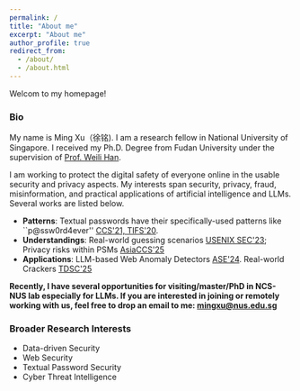```yaml
---
permalink: /
title: "About me"
excerpt: "About me"
author_profile: true
redirect_from: 
  - /about/
  - /about.html
---
```


Welcom to my homepage!

### Bio
My name is Ming Xu（徐铭). I am a research fellow in National University of Singapore. I received my Ph.D. Degree from Fudan University under the supervision of [Prof. Weili Han](https://dsg.fudan.edu.cn/#/hwl). 

I am working to protect the digital safety of everyone online in the usable security and privacy aspects. My interests span security, privacy, fraud, misinformation, and practical applications of artificial intelligence and LLMs. Several works are listed below.  

  - **Patterns**: Textual passwords have their specifically-used patterns like ``p@ssw0rd4ever'' [CCS'21, TIFS'20](https://dl.acm.org/doi/10.1145/3460120.3484743).
  - **Understandings**: Real-world guessing scenarios [USENIX SEC'23](https://www.usenix.org/conference/usenixsecurity23/presentation/xu-ming); Privacy risks within PSMs [AsiaCCS'25](https://arxiv.org/abs/2505.08292)  
  - **Applications**: LLM-based Web Anomaly Detectors [ASE'24](https://jasonbourne1998.github.io/data/ASE24.pdf). Real-world Crackers [TDSC'25](https://scholar.google.com/citations?view_op=view_citation&hl=en&user=7zMod48AAAAJ&citation_for_view=7zMod48AAAAJ:zYLM7Y9cAGgC)


**Recently, I have several opportunities for visiting/master/PhD in NCS-NUS lab especially for LLMs. If you are interested in joining or remotely working with us, feel free to drop an email to me: mingxu@nus.edu.sg**


### Broader Research Interests  

- Data-driven Security
- Web Security
- Textual Password Security
- Cyber Threat Intelligence










